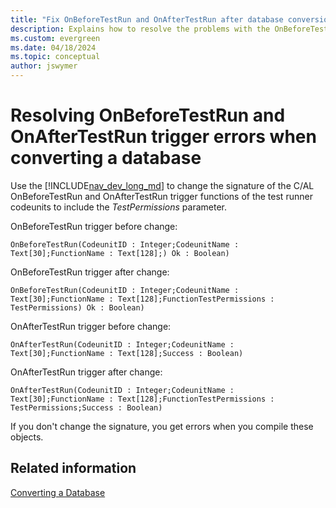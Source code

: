 ```yaml
---
title: "Fix OnBeforeTestRun and OnAfterTestRun after database conversion"
description: Explains how to resolve the problems with the OnBeforeTestRun and OnAfterTestRun triggers you convert a Dynamics NAV database.
ms.custom: evergreen
ms.date: 04/18/2024
ms.topic: conceptual
author: jswymer
---
```


# Resolving OnBeforeTestRun and OnAfterTestRun trigger errors when converting a database

Use the [!INCLUDE[nav_dev_long_md](../developer/includes/nav_dev_long_md.md)] to change the signature of the C/AL OnBeforeTestRun and OnAfterTestRun trigger functions of the test runner codeunits to include the *TestPermissions* parameter.

OnBeforeTestRun trigger before change:
```
OnBeforeTestRun(CodeunitID : Integer;CodeunitName : Text[30];FunctionName : Text[128];) Ok : Boolean)
```
OnBeforeTestRun trigger after change:
```
OnBeforeTestRun(CodeunitID : Integer;CodeunitName : Text[30];FunctionName : Text[128];FunctionTestPermissions : TestPermissions) Ok : Boolean)
```
OnAfterTestRun trigger before change:
```
OnAfterTestRun(CodeunitID : Integer;CodeunitName : Text[30];FunctionName : Text[128];Success : Boolean)
```
OnAfterTestRun trigger after change:
```
OnAfterTestRun(CodeunitID : Integer;CodeunitName : Text[30];FunctionName : Text[128];FunctionTestPermissions : TestPermissions;Success : Boolean)
```
If you don't change the signature, you get errors when you compile these objects.

## Related information  
 [Converting a Database](Converting-a-Database.md)  
